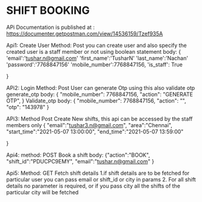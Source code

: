 # SHIFT BOOKING
APi Documentation is published at : https://documenter.getpostman.com/view/14536159/Tzef935A


Api1: Create User
Method: Post
you can create user and also specify the created user is a staff member or not using boolean statement
body:
{
'email':'tushar.n@gmail.com'
'first_name':'TusharN'
'last_name':'Nachan'
'password':'7768847156'
'mobile_number':7768847156,
'is_staff': True

}


APi2: Login 
Method: Post
User can generate Otp using this also validate otp
generate_otp body:
{
  "mobile_number": 7768847156,
  "action": "GENERATE OTP",
}
Validate_otp body:
{
  "mobile_number": 7768847156,
  "action": "",
  "otp": "143978"
}


APi3:
Method Post
Create New shifts, this api can be accessed by the staff members only
{
"email":"tushar3.n@gmail.com",
"area":"Chennai",
"start_time":"2021-05-07 13:00:00",
"end_time":"2021-05-07 13:59:00"

}

Api4:
method: POST
Book a shift
body:
{"action":"BOOK",
"shift_id":"PDUCPC9EMY",
"email":"tushar.n@gmail.com"
}

Api5:
Method: GET
Fetch shift details
1.if shift details are to be fetched for particular user you can pass email or shift_id or city in params
2. For all shift details no parameter is required, or if you pass city all the shifts of the particular city will be fetched


